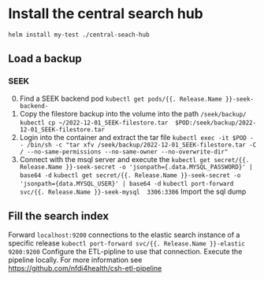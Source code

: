 
# Install the central search hub

`helm install my-test ./central-seach-hub`

## Load a backup

### SEEK
0) Find a SEEK backend pod
`kubectl get pods/{{. Release.Name }}-seek-backend-`
1) Copy the filestore backup into the volume into the path `/seek/backup/`
`kubectl cp ~/2022-12-01_SEEK-filestore.tar  $POD:/seek/backup/2022-12-01_SEEK-filestore.tar`
2) Login into the container and extract the tar file
`kubectl exec -it $POD -- /bin/sh -c "tar xfv /seek/backup/2022-12-01_SEEK-filestore.tar -C / --no-same-permissions --no-same-owner --no-overwrite-dir"`
3) Connect with the msql server and execute the 
`kubectl get secret/{{. Release.Name }}-seek-secret -o 'jsonpath={.data.MYSQL_PASSWORD}' | base64 -d`
`kubectl get secret/{{. Release.Name }}-seek-secret -o 'jsonpath={data.MYSQL_USER}' | base64 -d`
`kubectl port-forward svc/{{. Release.Name }}-seek-mysql  3306:3306`
Import the sql dump
## Fill the search index
Forward `localhost:9200` connections to the elastic search instance of a specific release
`kubectl port-forward svc/{{. Release.Name }}-elastic  9200:9200` 
Configure the ETL-pipline to use that connection.
Execute the pipeline locally. For more information see https://github.com/nfdi4health/csh-etl-pipeline

